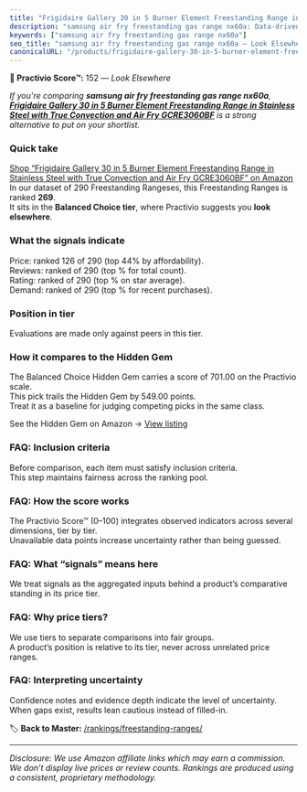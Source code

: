 ```yaml
---
title: "Frigidaire Gallery 30 in 5 Burner Element Freestanding Range in Stainless Steel with True Convection and Air Fry GCRE3060BF"
description: "samsung air fry freestanding gas range nx60a: Data-driven ranking using the Practivio Score™. Positioned by quality, value, demand, findability, momentum."
keywords: ["samsung air fry freestanding gas range nx60a"]
seo_title: "samsung air fry freestanding gas range nx60a — Look Elsewhere (2025)"
canonicalURL: "/products/frigidaire-gallery-30-in-5-burner-element-freestanding-range-in-stainless-steel-with-true-convection-and-air-fry-gcre3060bf-B0FGZKMMSK/"
---
```


**🚫 Practivio Score™:** 152 — _Look Elsewhere_


*If you're comparing **samsung air fry freestanding gas range nx60a**, **[Frigidaire Gallery 30 in 5 Burner Element Freestanding Range in Stainless Steel with True Convection and Air Fry GCRE3060BF](https://www.amazon.com/dp/B0FGZKMMSK?tag=practivio-20)** is a strong alternative to put on your shortlist.*
### Quick take
[Shop “Frigidaire Gallery 30 in 5 Burner Element Freestanding Range in Stainless Steel with True Convection and Air Fry GCRE3060BF” on Amazon](https://www.amazon.com/dp/B0FGZKMMSK?tag=practivio-20)
In our dataset of 290 Freestanding Rangeses, this Freestanding Ranges is ranked **269**.  
It sits in the **Balanced Choice tier**, where Practivio suggests you **look elsewhere**.

### What the signals indicate
Price: ranked 126 of 290 (top 44% by affordability).  
Reviews: ranked  of 290 (top % for total count).  
Rating: ranked  of 290 (top % on star average).  
Demand: ranked  of 290 (top % for recent purchases).

### Position in tier
Evaluations are made only against peers in this tier.

### How it compares to the Hidden Gem
The Balanced Choice Hidden Gem carries a score of 701.00 on the Practivio scale.  
This pick trails the Hidden Gem by 549.00 points.  
Treat it as a baseline for judging competing picks in the same class.  

See the Hidden Gem on Amazon → [View listing](https://www.amazon.com/dp/B07FWRTVYZ?tag=practivio-20)

### FAQ: Inclusion criteria
Before comparison, each item must satisfy inclusion criteria.  
This step maintains fairness across the ranking pool.

### FAQ: How the score works
The Practivio Score™ (0–100) integrates observed indicators across several dimensions, tier by tier.  
Unavailable data points increase uncertainty rather than being guessed.

### FAQ: What “signals” means here
We treat signals as the aggregated inputs behind a product’s comparative standing in its price tier.

### FAQ: Why price tiers?
We use tiers to separate comparisons into fair groups.  
A product’s position is relative to its tier, never across unrelated price ranges.

### FAQ: Interpreting uncertainty
Confidence notes and evidence depth indicate the level of uncertainty.  
When gaps exist, results lean cautious instead of filled-in.


🏷️ **Back to Master:** [/rankings/freestanding-ranges/](/rankings/freestanding-ranges/)

---
_Disclosure: We use Amazon affiliate links which may earn a commission. We don’t display live prices or review counts. Rankings are produced using a consistent, proprietary methodology._
